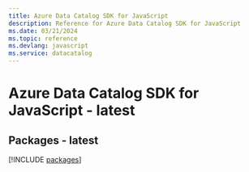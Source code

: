 ```yaml
---
title: Azure Data Catalog SDK for JavaScript
description: Reference for Azure Data Catalog SDK for JavaScript
ms.date: 03/21/2024
ms.topic: reference
ms.devlang: javascript
ms.service: datacatalog
---
```

# Azure Data Catalog SDK for JavaScript - latest
## Packages - latest
[!INCLUDE [packages](data-catalog-index.md)]